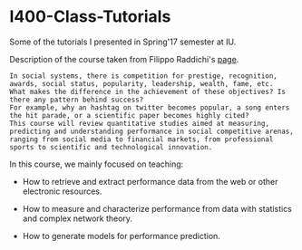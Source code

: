 # I400-Class-Tutorials

Some of the tutorials I presented in Spring'17 semester at IU. 

Description of the course taken from Filippo Raddichi's [page](http://homes.soic.indiana.edu/filiradi/CompSys.html). 

```
In social systems, there is competition for prestige, recognition, awards, social status, popularity, leadership, wealth, fame, etc. 
What makes the difference in the achievement of these objectives? Is there any pattern behind success? 
For example, why an hashtag on twitter becomes popular, a song enters the hit parade, or a scientific paper becomes highly cited? 
This course will review quantitative studies aimed at measuring, predicting and understanding performance in social competitive arenas, ranging from social media to financial markets, from professional sports to scientific and technological innovation.
```

In this course, we mainly focused on teaching:

- How to retrieve and extract performance data from the web or other electronic resources.

- How to measure and characterize performance from data with statistics and complex network theory.

- How to generate models for performance prediction.


